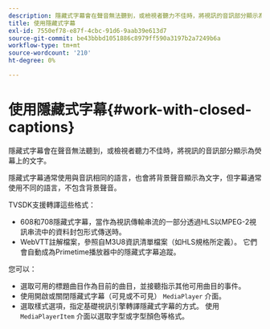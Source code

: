 ```yaml
---
description: 隱藏式字幕會在聲音無法聽到，或檢視者聽力不佳時，將視訊的音訊部分顯示為熒幕上的文字。
title: 使用隱藏式字幕
exl-id: 7550ef78-e87f-4cbc-91d6-9aab39e613d7
source-git-commit: be43bbbd1051886c8979ff590a3197b2a7249b6a
workflow-type: tm+mt
source-wordcount: '210'
ht-degree: 0%

---
```


# 使用隱藏式字幕{#work-with-closed-captions}

隱藏式字幕會在聲音無法聽到，或檢視者聽力不佳時，將視訊的音訊部分顯示為熒幕上的文字。

隱藏式字幕通常使用與音訊相同的語言，也會將背景聲音顯示為文字，但字幕通常使用不同的語言，不包含背景聲音。

TVSDK支援轉譯這些格式：

* 608和708隱藏式字幕，當作為視訊傳輸串流的一部分透過HLS以MPEG-2視訊串流中的資料封包形式傳送時。
* WebVTT註解檔案，參照自M3U8資訊清單檔案（如HLS規格所定義）。 它們會自動成為Primetime播放器中的隱藏式字幕追蹤。

您可以：

* 選取可用的標題曲目作為目前的曲目，並接聽指示其他可用曲目的事件。
* 使用開啟或關閉隱藏式字幕（可見或不可見） `MediaPlayer` 介面。
* 選取樣式選項，指定基礎視訊引擎轉譯隱藏式字幕的方式。 使用 `MediaPlayerItem` 介面以選取字型或字型顏色等格式。
